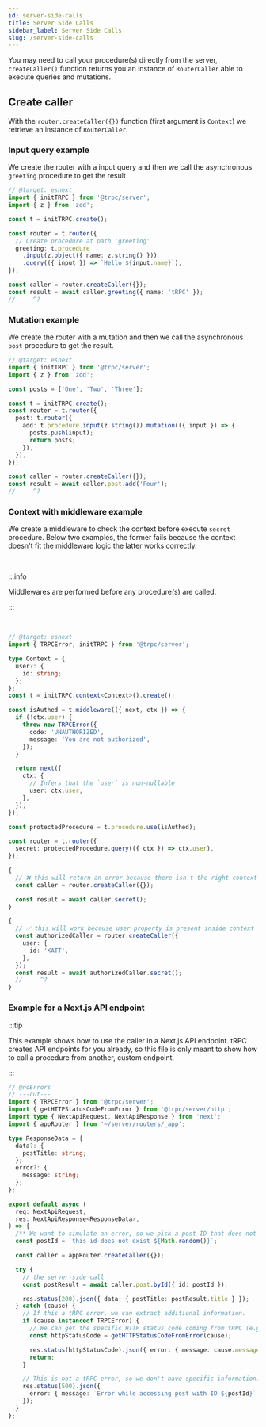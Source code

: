 ```yaml
---
id: server-side-calls
title: Server Side Calls
sidebar_label: Server Side Calls
slug: /server-side-calls
---
```


You may need to call your procedure(s) directly from the server, `createCaller()` function returns you an instance of `RouterCaller` able to execute queries and mutations.

## Create caller

With the `router.createCaller({})` function (first argument is `Context`) we retrieve an instance of `RouterCaller`.

### Input query example

We create the router with a input query and then we call the asynchronous `greeting` procedure to get the result.

```ts twoslash
// @target: esnext
import { initTRPC } from '@trpc/server';
import { z } from 'zod';

const t = initTRPC.create();

const router = t.router({
  // Create procedure at path 'greeting'
  greeting: t.procedure
    .input(z.object({ name: z.string() }))
    .query(({ input }) => `Hello ${input.name}`),
});

const caller = router.createCaller({});
const result = await caller.greeting({ name: 'tRPC' });
//     ^?
```

### Mutation example

We create the router with a mutation and then we call the asynchronous `post` procedure to get the result.

```ts twoslash
// @target: esnext
import { initTRPC } from '@trpc/server';
import { z } from 'zod';

const posts = ['One', 'Two', 'Three'];

const t = initTRPC.create();
const router = t.router({
  post: t.router({
    add: t.procedure.input(z.string()).mutation(({ input }) => {
      posts.push(input);
      return posts;
    }),
  }),
});

const caller = router.createCaller({});
const result = await caller.post.add('Four');
//     ^?
```

### Context with middleware example

We create a middleware to check the context before execute `secret` procedure.
Below two examples, the former fails because the context doesn't fit the middleware logic the latter works correctly.

<br/>

:::info

Middlewares are performed before any procedure(s) are called.

:::

<br/>

```ts twoslash
// @target: esnext
import { TRPCError, initTRPC } from '@trpc/server';

type Context = {
  user?: {
    id: string;
  };
};
const t = initTRPC.context<Context>().create();

const isAuthed = t.middleware(({ next, ctx }) => {
  if (!ctx.user) {
    throw new TRPCError({
      code: 'UNAUTHORIZED',
      message: 'You are not authorized',
    });
  }

  return next({
    ctx: {
      // Infers that the `user` is non-nullable
      user: ctx.user,
    },
  });
});

const protectedProcedure = t.procedure.use(isAuthed);

const router = t.router({
  secret: protectedProcedure.query(({ ctx }) => ctx.user),
});

{
  // ❌ this will return an error because there isn't the right context param
  const caller = router.createCaller({});

  const result = await caller.secret();
}

{
  // ✅ this will work because user property is present inside context param
  const authorizedCaller = router.createCaller({
    user: {
      id: 'KATT',
    },
  });
  const result = await authorizedCaller.secret();
  //     ^?
}
```

### Example for a Next.js API endpoint

:::tip

This example shows how to use the caller in a Next.js API endpoint. tRPC creates API endpoints for you already, so this file is only meant to show
how to call a procedure from another, custom endpoint.

:::

```ts twoslash
// @noErrors
// ---cut---
import { TRPCError } from '@trpc/server';
import { getHTTPStatusCodeFromError } from '@trpc/server/http';
import type { NextApiRequest, NextApiResponse } from 'next';
import { appRouter } from '~/server/routers/_app';

type ResponseData = {
  data?: {
    postTitle: string;
  };
  error?: {
    message: string;
  };
};

export default async (
  req: NextApiRequest,
  res: NextApiResponse<ResponseData>,
) => {
  /** We want to simulate an error, so we pick a post ID that does not exist in the database. */
  const postId = `this-id-does-not-exist-${Math.random()}`;

  const caller = appRouter.createCaller({});

  try {
    // the server-side call
    const postResult = await caller.post.byId({ id: postId });

    res.status(200).json({ data: { postTitle: postResult.title } });
  } catch (cause) {
    // If this a tRPC error, we can extract additional information.
    if (cause instanceof TRPCError) {
      // We can get the specific HTTP status code coming from tRPC (e.g. 404 for `NOT_FOUND`).
      const httpStatusCode = getHTTPStatusCodeFromError(cause);

      res.status(httpStatusCode).json({ error: { message: cause.message } });
      return;
    } 

    // This is not a tRPC error, so we don't have specific information.
    res.status(500).json({
      error: { message: `Error while accessing post with ID ${postId}` },
    });
  }
};
```